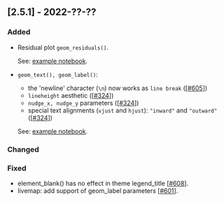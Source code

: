 ## [2.5.1] - 2022-??-??

### Added

- Residual plot `geom_residuals()`.

  See: [example notebook](https://nbviewer.jupyter.org/github/JetBrains/lets-plot/blob/master/docs/f-22d/residual_plot.ipynb).


- `geom_text(), geom_label()`:

  -  the 'newline' character (`\n`) now works as `line break`  ([[#605](https://github.com/JetBrains/lets-plot/issues/605)])
  - `lineheight` aesthetic ([[#324](https://github.com/JetBrains/lets-plot/issues/324)])
  - `nudge_x, nudge_y` parameters ([[#324](https://github.com/JetBrains/lets-plot/issues/324)])
  - special text alignments (`vjust` and `hjust`): `"inward"` and `"outward"` ([[#324](https://github.com/JetBrains/lets-plot/issues/324)])

  See: [example notebook](https://nbviewer.jupyter.org/github/JetBrains/lets-plot/blob/master/docs/f-22d/geom_text_new_features.ipynb).  

### Changed

### Fixed

- element_blank() has no effect in theme legend_title [[#608](https://github.com/JetBrains/lets-plot/issues/608)].
- livemap: add support of geom_label parameters [[#601](https://github.com/JetBrains/lets-plot/issues/601)].
